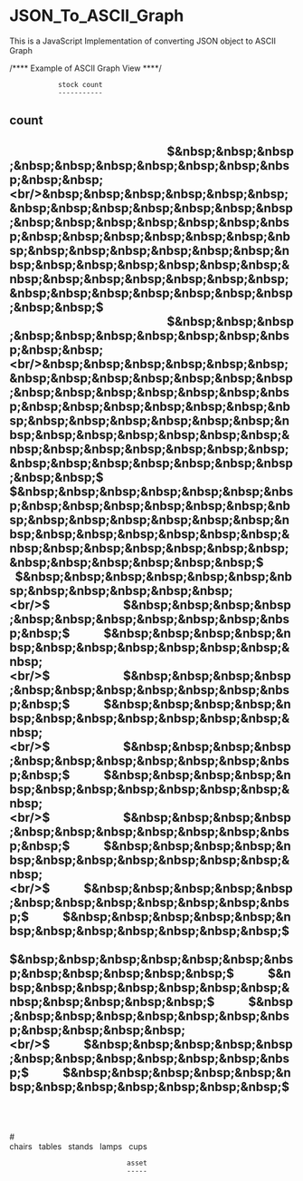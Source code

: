 # JSON_To_ASCII_Graph
This is a JavaScript Implementation of converting JSON object to ASCII Graph

/**** Example of ASCII Graph View ****/

                stock count
                -----------
count
-----
## &nbsp;&nbsp;&nbsp;&nbsp;&nbsp;&nbsp;&nbsp;&nbsp;&nbsp;&nbsp;&nbsp;&nbsp;&nbsp;&nbsp;&nbsp;&nbsp;&nbsp;&nbsp;&nbsp;&nbsp;&nbsp;&nbsp;&nbsp;&nbsp;&nbsp;&nbsp;&nbsp;&nbsp;&nbsp;&nbsp;&nbsp;&nbsp;&nbsp;&nbsp;&nbsp;&nbsp;&nbsp;&nbsp;&nbsp;&nbsp;&nbsp;&nbsp;&nbsp;&nbsp;&nbsp;&nbsp;&nbsp;&nbsp;&nbsp;&nbsp;&nbsp;&nbsp;&nbsp;&nbsp;&nbsp;&nbsp;$&nbsp;&nbsp;&nbsp;&nbsp;&nbsp;&nbsp;&nbsp;&nbsp;&nbsp;&nbsp;&nbsp;&nbsp;<br/>&nbsp;&nbsp;&nbsp;&nbsp;&nbsp;&nbsp;&nbsp;&nbsp;&nbsp;&nbsp;&nbsp;&nbsp;&nbsp;&nbsp;&nbsp;&nbsp;&nbsp;&nbsp;&nbsp;&nbsp;&nbsp;&nbsp;&nbsp;&nbsp;&nbsp;&nbsp;&nbsp;&nbsp;&nbsp;&nbsp;&nbsp;&nbsp;&nbsp;&nbsp;&nbsp;&nbsp;&nbsp;&nbsp;&nbsp;&nbsp;&nbsp;&nbsp;&nbsp;&nbsp;&nbsp;&nbsp;&nbsp;&nbsp;&nbsp;&nbsp;&nbsp;&nbsp;&nbsp;&nbsp;&nbsp;&nbsp;$&nbsp;&nbsp;&nbsp;&nbsp;&nbsp;&nbsp;&nbsp;&nbsp;&nbsp;&nbsp;&nbsp;&nbsp;<br/>&nbsp;&nbsp;&nbsp;&nbsp;&nbsp;&nbsp;&nbsp;&nbsp;&nbsp;&nbsp;&nbsp;&nbsp;&nbsp;&nbsp;&nbsp;&nbsp;&nbsp;&nbsp;&nbsp;&nbsp;&nbsp;&nbsp;&nbsp;&nbsp;&nbsp;&nbsp;&nbsp;&nbsp;&nbsp;&nbsp;&nbsp;&nbsp;&nbsp;&nbsp;&nbsp;&nbsp;&nbsp;&nbsp;&nbsp;&nbsp;&nbsp;&nbsp;&nbsp;&nbsp;&nbsp;&nbsp;&nbsp;&nbsp;&nbsp;&nbsp;&nbsp;&nbsp;&nbsp;&nbsp;&nbsp;&nbsp;$&nbsp;&nbsp;&nbsp;&nbsp;&nbsp;&nbsp;&nbsp;&nbsp;&nbsp;&nbsp;&nbsp;&nbsp;<br/>&nbsp;&nbsp;&nbsp;&nbsp;&nbsp;&nbsp;&nbsp;&nbsp;&nbsp;&nbsp;&nbsp;&nbsp;&nbsp;&nbsp;&nbsp;&nbsp;&nbsp;&nbsp;&nbsp;&nbsp;&nbsp;&nbsp;&nbsp;&nbsp;&nbsp;&nbsp;&nbsp;&nbsp;&nbsp;&nbsp;&nbsp;&nbsp;&nbsp;&nbsp;&nbsp;&nbsp;&nbsp;&nbsp;&nbsp;&nbsp;&nbsp;&nbsp;&nbsp;&nbsp;&nbsp;&nbsp;&nbsp;&nbsp;&nbsp;&nbsp;&nbsp;&nbsp;&nbsp;&nbsp;&nbsp;&nbsp;$&nbsp;&nbsp;&nbsp;&nbsp;&nbsp;&nbsp;&nbsp;&nbsp;&nbsp;&nbsp;&nbsp;&nbsp;<br/>$&nbsp;&nbsp;&nbsp;&nbsp;&nbsp;&nbsp;&nbsp;&nbsp;&nbsp;&nbsp;&nbsp;&nbsp;&nbsp;&nbsp;&nbsp;&nbsp;&nbsp;&nbsp;&nbsp;&nbsp;&nbsp;&nbsp;&nbsp;&nbsp;&nbsp;&nbsp;&nbsp;&nbsp;&nbsp;&nbsp;&nbsp;&nbsp;&nbsp;&nbsp;&nbsp;&nbsp;&nbsp;&nbsp;&nbsp;&nbsp;$&nbsp;&nbsp;&nbsp;&nbsp;&nbsp;&nbsp;&nbsp;&nbsp;&nbsp;&nbsp;&nbsp;&nbsp;$&nbsp;&nbsp;&nbsp;&nbsp;&nbsp;&nbsp;&nbsp;&nbsp;&nbsp;&nbsp;&nbsp;&nbsp;<br/>$&nbsp;&nbsp;&nbsp;&nbsp;&nbsp;&nbsp;&nbsp;&nbsp;&nbsp;&nbsp;&nbsp;&nbsp;&nbsp;&nbsp;&nbsp;&nbsp;&nbsp;&nbsp;&nbsp;&nbsp;&nbsp;&nbsp;&nbsp;&nbsp;&nbsp;&nbsp;$&nbsp;&nbsp;&nbsp;&nbsp;&nbsp;&nbsp;&nbsp;&nbsp;&nbsp;&nbsp;&nbsp;&nbsp;$&nbsp;&nbsp;&nbsp;&nbsp;&nbsp;&nbsp;&nbsp;&nbsp;&nbsp;&nbsp;&nbsp;&nbsp;$&nbsp;&nbsp;&nbsp;&nbsp;&nbsp;&nbsp;&nbsp;&nbsp;&nbsp;&nbsp;&nbsp;&nbsp;<br/>$&nbsp;&nbsp;&nbsp;&nbsp;&nbsp;&nbsp;&nbsp;&nbsp;&nbsp;&nbsp;&nbsp;&nbsp;&nbsp;&nbsp;&nbsp;&nbsp;&nbsp;&nbsp;&nbsp;&nbsp;&nbsp;&nbsp;&nbsp;&nbsp;&nbsp;&nbsp;$&nbsp;&nbsp;&nbsp;&nbsp;&nbsp;&nbsp;&nbsp;&nbsp;&nbsp;&nbsp;&nbsp;&nbsp;$&nbsp;&nbsp;&nbsp;&nbsp;&nbsp;&nbsp;&nbsp;&nbsp;&nbsp;&nbsp;&nbsp;&nbsp;$&nbsp;&nbsp;&nbsp;&nbsp;&nbsp;&nbsp;&nbsp;&nbsp;&nbsp;&nbsp;&nbsp;&nbsp;<br/>$&nbsp;&nbsp;&nbsp;&nbsp;&nbsp;&nbsp;&nbsp;&nbsp;&nbsp;&nbsp;&nbsp;&nbsp;&nbsp;&nbsp;&nbsp;&nbsp;&nbsp;&nbsp;&nbsp;&nbsp;&nbsp;&nbsp;&nbsp;&nbsp;&nbsp;&nbsp;$&nbsp;&nbsp;&nbsp;&nbsp;&nbsp;&nbsp;&nbsp;&nbsp;&nbsp;&nbsp;&nbsp;&nbsp;$&nbsp;&nbsp;&nbsp;&nbsp;&nbsp;&nbsp;&nbsp;&nbsp;&nbsp;&nbsp;&nbsp;&nbsp;$&nbsp;&nbsp;&nbsp;&nbsp;&nbsp;&nbsp;&nbsp;&nbsp;&nbsp;&nbsp;&nbsp;&nbsp;<br/>$&nbsp;&nbsp;&nbsp;&nbsp;&nbsp;&nbsp;&nbsp;&nbsp;&nbsp;&nbsp;&nbsp;&nbsp;&nbsp;&nbsp;&nbsp;&nbsp;&nbsp;&nbsp;&nbsp;&nbsp;&nbsp;&nbsp;&nbsp;&nbsp;&nbsp;&nbsp;$&nbsp;&nbsp;&nbsp;&nbsp;&nbsp;&nbsp;&nbsp;&nbsp;&nbsp;&nbsp;&nbsp;&nbsp;$&nbsp;&nbsp;&nbsp;&nbsp;&nbsp;&nbsp;&nbsp;&nbsp;&nbsp;&nbsp;&nbsp;&nbsp;$&nbsp;&nbsp;&nbsp;&nbsp;&nbsp;&nbsp;&nbsp;&nbsp;&nbsp;&nbsp;&nbsp;&nbsp;<br/>$&nbsp;&nbsp;&nbsp;&nbsp;&nbsp;&nbsp;&nbsp;&nbsp;&nbsp;&nbsp;&nbsp;&nbsp;$&nbsp;&nbsp;&nbsp;&nbsp;&nbsp;&nbsp;&nbsp;&nbsp;&nbsp;&nbsp;&nbsp;&nbsp;$&nbsp;&nbsp;&nbsp;&nbsp;&nbsp;&nbsp;&nbsp;&nbsp;&nbsp;&nbsp;&nbsp;&nbsp;$&nbsp;&nbsp;&nbsp;&nbsp;&nbsp;&nbsp;&nbsp;&nbsp;&nbsp;&nbsp;&nbsp;&nbsp;$&nbsp;&nbsp;&nbsp;&nbsp;&nbsp;&nbsp;&nbsp;&nbsp;&nbsp;&nbsp;&nbsp;&nbsp;<br/>$&nbsp;&nbsp;&nbsp;&nbsp;&nbsp;&nbsp;&nbsp;&nbsp;&nbsp;&nbsp;&nbsp;&nbsp;$&nbsp;&nbsp;&nbsp;&nbsp;&nbsp;&nbsp;&nbsp;&nbsp;&nbsp;&nbsp;&nbsp;&nbsp;$&nbsp;&nbsp;&nbsp;&nbsp;&nbsp;&nbsp;&nbsp;&nbsp;&nbsp;&nbsp;&nbsp;&nbsp;$&nbsp;&nbsp;&nbsp;&nbsp;&nbsp;&nbsp;&nbsp;&nbsp;&nbsp;&nbsp;&nbsp;&nbsp;$&nbsp;&nbsp;&nbsp;&nbsp;&nbsp;&nbsp;&nbsp;&nbsp;&nbsp;&nbsp;&nbsp;&nbsp;<br/>$&nbsp;&nbsp;&nbsp;&nbsp;&nbsp;&nbsp;&nbsp;&nbsp;&nbsp;&nbsp;&nbsp;&nbsp;$&nbsp;&nbsp;&nbsp;&nbsp;&nbsp;&nbsp;&nbsp;&nbsp;&nbsp;&nbsp;&nbsp;&nbsp;$&nbsp;&nbsp;&nbsp;&nbsp;&nbsp;&nbsp;&nbsp;&nbsp;&nbsp;&nbsp;&nbsp;&nbsp;$&nbsp;&nbsp;&nbsp;&nbsp;&nbsp;&nbsp;&nbsp;&nbsp;&nbsp;&nbsp;&nbsp;&nbsp;$&nbsp;&nbsp;&nbsp;&nbsp;&nbsp;&nbsp;&nbsp;&nbsp;&nbsp;&nbsp;&nbsp;&nbsp;<br/><br/>
#<br/>chairs&nbsp;&nbsp;&nbsp;tables&nbsp;&nbsp;&nbsp;stands&nbsp;&nbsp;&nbsp;lamps&nbsp;&nbsp;&nbsp;cups&nbsp;&nbsp;&nbsp;

                                 asset
                                 -----
